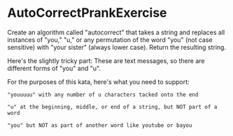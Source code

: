 # AutoCorrectPrankExercise
Create an algorithm called "autocorrect" that takes a string and replaces all instances of "you," "u," or any permutation of the word "you" (not case sensitive) with "your sister" (always lower case).  Return the resulting string.

Here's the slightly tricky part: These are text messages, so there are different forms of "you" and "u".

For the purposes of this kata, here's what you need to support:

    "youuuuu" with any number of u characters tacked onto the end

    "u" at the beginning, middle, or end of a string, but NOT part of a word

    "you" but NOT as part of another word like youtube or bayou
